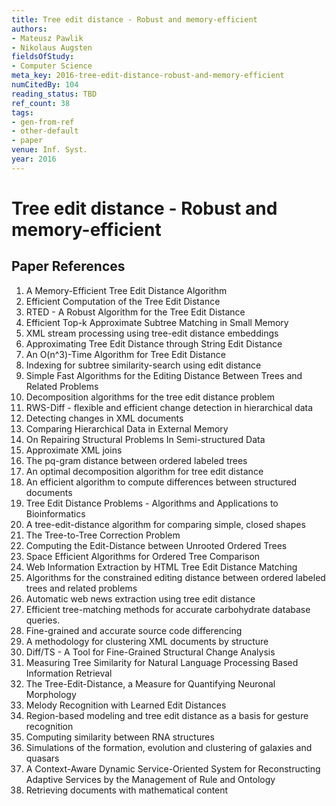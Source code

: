```yaml
---
title: Tree edit distance - Robust and memory-efficient
authors:
- Mateusz Pawlik
- Nikolaus Augsten
fieldsOfStudy:
- Computer Science
meta_key: 2016-tree-edit-distance-robust-and-memory-efficient
numCitedBy: 104
reading_status: TBD
ref_count: 38
tags:
- gen-from-ref
- other-default
- paper
venue: Inf. Syst.
year: 2016
---
```


# Tree edit distance - Robust and memory-efficient

## Paper References

1. A Memory-Efficient Tree Edit Distance Algorithm
2. Efficient Computation of the Tree Edit Distance
3. RTED - A Robust Algorithm for the Tree Edit Distance
4. Efficient Top-k Approximate Subtree Matching in Small Memory
5. XML stream processing using tree-edit distance embeddings
6. Approximating Tree Edit Distance through String Edit Distance
7. An O(n^3)-Time Algorithm for Tree Edit Distance
8. Indexing for subtree similarity-search using edit distance
9. Simple Fast Algorithms for the Editing Distance Between Trees and Related Problems
10. Decomposition algorithms for the tree edit distance problem
11. RWS-Diff - flexible and efficient change detection in hierarchical data
12. Detecting changes in XML documents
13. Comparing Hierarchical Data in External Memory
14. On Repairing Structural Problems In Semi-structured Data
15. Approximate XML joins
16. The pq-gram distance between ordered labeled trees
17. An optimal decomposition algorithm for tree edit distance
18. An efficient algorithm to compute differences between structured documents
19. Tree Edit Distance Problems - Algorithms and Applications to Bioinformatics
20. A tree-edit-distance algorithm for comparing simple, closed shapes
21. The Tree-to-Tree Correction Problem
22. Computing the Edit-Distance between Unrooted Ordered Trees
23. Space Efficient Algorithms for Ordered Tree Comparison
24. Web Information Extraction by HTML Tree Edit Distance Matching
25. Algorithms for the constrained editing distance between ordered labeled trees and related problems
26. Automatic web news extraction using tree edit distance
27. Efficient tree-matching methods for accurate carbohydrate database queries.
28. Fine-grained and accurate source code differencing
29. A methodology for clustering XML documents by structure
30. Diff/TS - A Tool for Fine-Grained Structural Change Analysis
31. Measuring Tree Similarity for Natural Language Processing Based Information Retrieval
32. The Tree-Edit-Distance, a Measure for Quantifying Neuronal Morphology
33. Melody Recognition with Learned Edit Distances
34. Region-based modeling and tree edit distance as a basis for gesture recognition
35. Computing similarity between RNA structures
36. Simulations of the formation, evolution and clustering of galaxies and quasars
37. A Context-Aware Dynamic Service-Oriented System for Reconstructing Adaptive Services by the Management of Rule and Ontology
38. Retrieving documents with mathematical content
